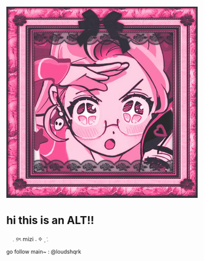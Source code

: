 ![image alt](https://github.com/starcrusherr/starcrusherr/blob/828665bad9a15ab1dca3f2cb935a3123cbeae5ef/85c38b0fcd909b83221a2798b1bf50b5.jpg) 

# hi this is an ALT!! 

ㅤ         𓈒    ୭ৎ    𝗆𝗂𝗓𝗂    𝅄    ✧      ۪   ݁   𓈒 

go follow main~ : @loudshqrk
